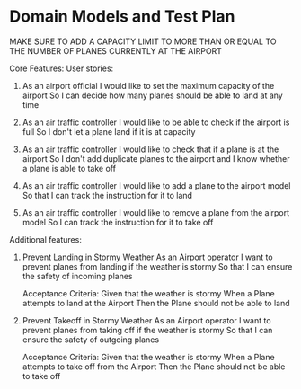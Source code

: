 # Domain Models and Test Plan

MAKE SURE TO ADD A CAPACITY LIMIT TO MORE THAN OR EQUAL TO THE NUMBER OF PLANES CURRENTLY AT THE AIRPORT

Core Features:
User stories:

1.  As an airport official
    I would like to set the maximum capacity of the airport
    So I can decide how many planes should be able to land at any time

2.  As an air traffic controller
    I would like to be able to check if the airport is full
    So I don't let a plane land if it is at capacity

3.  As an air traffic controller
    I would like to check that if a plane is at the airport
    So I don't add duplicate planes to the airport and I know whether a plane is able to take off

4.  As an air traffic controller
    I would like to add a plane to the airport model
    So that I can track the instruction for it to land

5.  As an air traffic controller
    I would like to remove a plane from the airport model
    So I can track the instruction for it to take off

Additional features:

1. Prevent Landing in Stormy Weather
   As an Airport operator
   I want to prevent planes from landing if the weather is stormy
   So that I can ensure the safety of incoming planes

   Acceptance Criteria:
   Given that the weather is stormy
   When a Plane attempts to land at the Airport
   Then the Plane should not be able to land

2. Prevent Takeoff in Stormy Weather
   As an Airport operator
   I want to prevent planes from taking off if the weather is stormy
   So that I can ensure the safety of outgoing planes

   Acceptance Criteria:
   Given that the weather is stormy
   When a Plane attempts to take off from the Airport
   Then the Plane should not be able to take off
